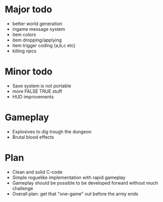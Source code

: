Major todo
==========

* better world generation
* ingame message system
* item colors
* item dropping/applying
* item trigger coding (a,b,c etc)
* killing npcs

Minor todo
==========

* Save system is not portable
* more FALSE TRUE stuff
* HUD improvements

Gameplay
========

* Explosives to dig trough the dungeon
* Brutal blood effects

Plan
====

* Clean and solid C-code
* Simple roguelike implementation with rapid gameplay
* Gameplay should be possible to be developed forward without much challenge
* Overall plan: get that "one-game" out before the army ends
